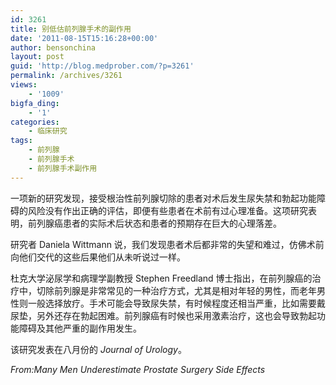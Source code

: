 ```yaml
---
id: 3261
title: 别低估前列腺手术的副作用
date: '2011-08-15T15:16:28+00:00'
author: bensonchina
layout: post
guid: 'http://blog.medprober.com/?p=3261'
permalink: /archives/3261
views:
    - '1009'
bigfa_ding:
    - '1'
categories:
    - 临床研究
tags:
    - 前列腺
    - 前列腺手术
    - 前列腺手术副作用
---
```


一项新的研究发现，接受根治性前列腺切除的患者对术后发生尿失禁和勃起功能障碍的风险没有作出正确的评估，即便有些患者在术前有过心理准备。这项研究表明，前列腺癌患者的实际术后状态和患者的预期存在巨大的心理落差。

研究者 Daniela Wittmann 说，我们发现患者术后都非常的失望和难过，仿佛术前向他们交代的这些后果他们从未听说过一样。

杜克大学泌尿学和病理学副教授 Stephen Freedland 博士指出，在前列腺癌的治疗中，切除前列腺是非常常见的一种治疗方式，尤其是相对年轻的男性，而老年男性则一般选择放疗。手术可能会导致尿失禁，有时候程度还相当严重，比如需要戴尿垫，另外还存在勃起困难。前列腺癌有时候也采用激素治疗，这也会导致勃起功能障碍及其他严重的副作用发生。

该研究发表在八月份的 *Journal of Urology*。

*From:Many Men Underestimate Prostate Surgery Side Effects*